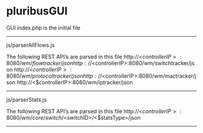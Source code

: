 pluribusGUI
===========

GUI
index.php is the initial file

************************************************************************

js/parserAllFlows.js

The following REST API’s are parsed in this file
http://<$controllerIP>:8080/wm/flowtracker/json
http://<$controllerIP>:8080/wm/switchtracker/json
http://<$controllerIP>:8080/wm/protocoltracker/json
http://<$controllerIP>:8080/wm/mactracker/json
http://<$controllerIP>:8080/wm/iptracker/json

************************************************************************
js/parserStats.js

The following REST API’s are parsed in this file
http://<$controllerIP>:8080/ wm/core/switch/<$switchID>/<$statsType>/json 
************************************************************************

